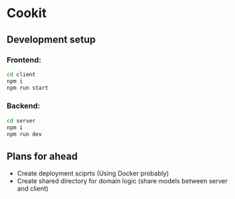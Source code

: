 # Cookit

## Development setup

### Frontend:

```sh
cd client
npm i
npm run start
```

### Backend: 

```sh
cd server
npm i
npm run dev
```

## Plans for ahead

- Create deployment sciprts (Using Docker probably)
- Create shared directory for domain logic (share models between server and client)